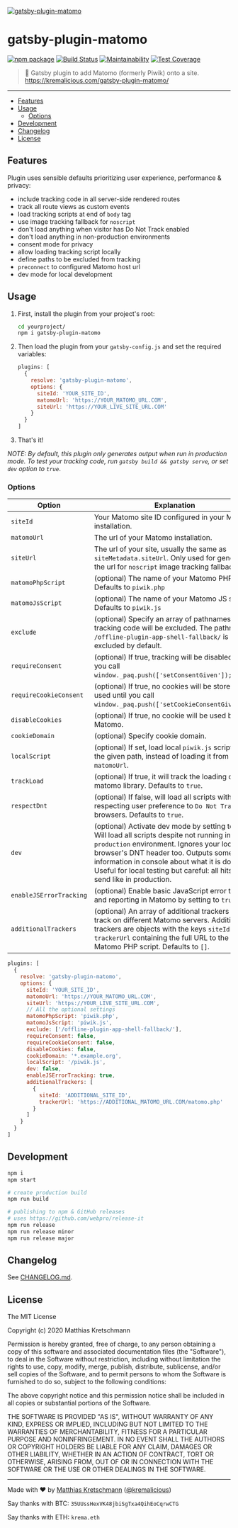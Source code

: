 [![gatsby-plugin-matomo](https://raw.githubusercontent.com/kremalicious/gatsby-plugin-matomo/main/src/gatsby-plugin-matomo.png)](https://kremalicious.com/gatsby-plugin-matomo/)

# gatsby-plugin-matomo

[![npm package](https://img.shields.io/npm/v/gatsby-plugin-matomo.svg)](https://www.npmjs.com/package/gatsby-plugin-matomo)
[![Build Status](https://github.com/kremalicious/gatsby-plugin-matomo/workflows/CI%2FCD%20Pipeline/badge.svg)](https://github.com/kremalicious/gatsby-plugin-matomo/actions)
[![Maintainability](https://api.codeclimate.com/v1/badges/067339a02f2058f5ba01/maintainability)](https://codeclimate.com/github/kremalicious/gatsby-plugin-matomo/maintainability)
[![Test Coverage](https://api.codeclimate.com/v1/badges/067339a02f2058f5ba01/test_coverage)](https://codeclimate.com/github/kremalicious/gatsby-plugin-matomo/test_coverage)

> 🥂 Gatsby plugin to add Matomo (formerly Piwik) onto a site. https://kremalicious.com/gatsby-plugin-matomo/

---

- [Features](#features)
- [Usage](#usage)
  - [Options](#options)
- [Development](#development)
- [Changelog](#changelog)
- [License](#license)

## Features

Plugin uses sensible defaults prioritizing user experience, performance & privacy:

- include tracking code in all server-side rendered routes
- track all route views as custom events
- load tracking scripts at end of `body` tag
- use image tracking fallback for `noscript`
- don't load anything when visitor has Do Not Track enabled
- don't load anything in non-production environments
- consent mode for privacy
- allow loading tracking script locally
- define paths to be excluded from tracking
- `preconnect` to configured Matomo host url
- dev mode for local development

## Usage

1. First, install the plugin from your project's root:

   ```bash
   cd yourproject/
   npm i gatsby-plugin-matomo
   ```

2. Then load the plugin from your `gatsby-config.js` and set the required variables:

   ```js
   plugins: [
     {
       resolve: 'gatsby-plugin-matomo',
       options: {
         siteId: 'YOUR_SITE_ID',
         matomoUrl: 'https://YOUR_MATOMO_URL.COM',
         siteUrl: 'https://YOUR_LIVE_SITE_URL.COM'
       }
     }
   ]
   ```

3. That's it!

_NOTE: By default, this plugin only generates output when run in production mode. To test your tracking code, run `gatsby build && gatsby serve`, or set `dev` option to `true`_.

### Options

| Option                  | Explanation                                                                                                                                                                                                                                                                                                        |
| ----------------------- | ------------------------------------------------------------------------------------------------------------------------------------------------------------------------------------------------------------------------------------------------------------------------------------------------------------------ |
| `siteId`                | Your Matomo site ID configured in your Matomo installation.                                                                                                                                                                                                                                                        |
| `matomoUrl`             | The url of your Matomo installation.                                                                                                                                                                                                                                                                               |
| `siteUrl`               | The url of your site, usually the same as `siteMetadata.siteUrl`. Only used for generating the url for `noscript` image tracking fallback.                                                                                                                                                                         |
| `matomoPhpScript`       | (optional) The name of your Matomo PHP script. Defaults to `piwik.php`                                                                                                                                                                                                                                             |
| `matomoJsScript`        | (optional) The name of your Matomo JS script. Defaults to `piwik.js`                                                                                                                                                                                                                                               |
| `exclude`               | (optional) Specify an array of pathnames where tracking code will be excluded. The pathname `/offline-plugin-app-shell-fallback/` is excluded by default.                                                                                                                                                          |
| `requireConsent`        | (optional) If true, tracking will be disabled until you call `window._paq.push(['setConsentGiven']);`.                                                                                                                                                                                                             |
| `requireCookieConsent`  | (optional) If true, no cookies will be stored or used until you call `window._paq.push(['setCookieConsentGiven']);`.                                                                                                                                                                                               |
| `disableCookies`        | (optional) If true, no cookie will be used by Matomo.                                                                                                                                                                                                                                                              |
| `cookieDomain`          | (optional) Specify cookie domain.                                                                                                                                                                                                                                                                                  |
| `localScript`           | (optional) If set, load local `piwik.js` script from the given path, instead of loading it from your `matomoUrl`.                                                                                                                                                                                                  |
| `trackLoad`             | (optional) If true, it will track the loading of the matomo library. Defaults to `true`.                                                                                                                                                                                                                           |
| `respectDnt`            | (optional) If false, will load all scripts without respecting user preference to `Do Not Track` on browsers. Defaults to `true`.                                                                                                                                                                                   |
| `dev`                   | (optional) Activate dev mode by setting to `true`. Will load all scripts despite not running in `production` environment. Ignores your local browser's DNT header too. Outputs some information in console about what it is doing. Useful for local testing but careful: all hits will be send like in production. |
| `enableJSErrorTracking` | (optional) Enable basic JavaScript error tracking and reporting in Matomo by setting to `true`.                                                                                                                                                                                                                    |
| `additionalTrackers`    | (optional) An array of additional trackers to track on different Matomo servers. Additional trackers are objects with the keys `siteId` and `trackerUrl` containing the full URL to the Matomo PHP script. Defaults to `[]`.                                                                                                                                                                                                                    |
```js
plugins: [
  {
    resolve: 'gatsby-plugin-matomo',
    options: {
      siteId: 'YOUR_SITE_ID',
      matomoUrl: 'https://YOUR_MATOMO_URL.COM',
      siteUrl: 'https://YOUR_LIVE_SITE_URL.COM',
      // All the optional settings
      matomoPhpScript: 'piwik.php',
      matomoJsScript: 'piwik.js',
      exclude: ['/offline-plugin-app-shell-fallback/'],
      requireConsent: false,
      requireCookieConsent: false,
      disableCookies: false,
      cookieDomain: '*.example.org',
      localScript: '/piwik.js',
      dev: false,
      enableJSErrorTracking: true,
      additionalTrackers: [
        {
          siteId: 'ADDITIONAL_SITE_ID',
          trackerUrl: 'https://ADDITIONAL_MATOMO_URL.COM/matomo.php'
        }
      ]
    }
  }
]
```

## Development

```bash
npm i
npm start

# create production build
npm run build

# publishing to npm & GitHub releases
# uses https://github.com/webpro/release-it
npm run release
npm run release minor
npm run release major
```

## Changelog

See [CHANGELOG.md](CHANGELOG.md).

## License

The MIT License

Copyright (c) 2020 Matthias Kretschmann

Permission is hereby granted, free of charge, to any person obtaining a copy of this software and associated documentation files (the "Software"), to deal in the Software without restriction, including without limitation the rights to use, copy, modify, merge, publish, distribute, sublicense, and/or sell copies of the Software, and to permit persons to whom the Software is furnished to do so, subject to the following conditions:

The above copyright notice and this permission notice shall be included in all copies or substantial portions of the Software.

THE SOFTWARE IS PROVIDED "AS IS", WITHOUT WARRANTY OF ANY KIND, EXPRESS OR IMPLIED, INCLUDING BUT NOT LIMITED TO THE WARRANTIES OF MERCHANTABILITY, FITNESS FOR A PARTICULAR PURPOSE AND NONINFRINGEMENT. IN NO EVENT SHALL THE AUTHORS OR COPYRIGHT HOLDERS BE LIABLE FOR ANY CLAIM, DAMAGES OR OTHER LIABILITY, WHETHER IN AN ACTION OF CONTRACT, TORT OR OTHERWISE, ARISING FROM, OUT OF OR IN CONNECTION WITH THE SOFTWARE OR THE USE OR OTHER DEALINGS IN THE SOFTWARE.

---

Made with ♥ by [Matthias Kretschmann](https://matthiaskretschmann.com) ([@kremalicious](https://github.com/kremalicious))

Say thanks with BTC:
`35UUssHexVK48jbiSgTxa4QihEoCqrwCTG`

Say thanks with ETH:
`krema.eth`

